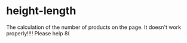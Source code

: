 # height-length
The calculation of the number of products on the page.
It doesn't work properly!!!! Please help 8(
